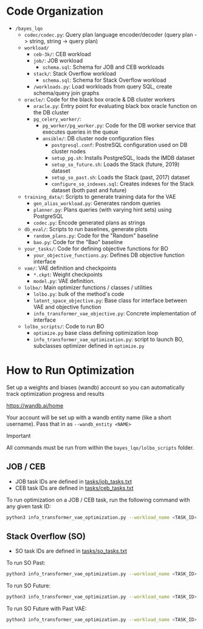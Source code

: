 # Code Organization

- `/bayes_lqo`
  - `codec/codec.py`: Query plan language encoder/decoder (query plan -> string, string -> query plan)
  - `workload/`
    - `ceb-3k/`: CEB workload
    - `job/`: JOB workload
      - `schema.sql`: Schema for JOB and CEB workloads
    - `stack/`: Stack Overflow workload
      - `schema.sql`: Schema for Stack Overflow workload
    - `/workloads.py`: Load workloads from query SQL, create schema/query join graphs
  - `oracle/`: Code for the black box oracle & DB cluster workers
    - `oracle.py`: Entry point for evaluating black box oracle function on the DB cluster
    - `pg_celery_worker/`:
      - `pg_worker/pg_worker.py`: Code for the DB worker service that executes queries in the queue
      - `ansible/`: DB cluster node configuration files
        - `postgresql.conf`: PostreSQL configuration used on DB cluster nodes
        - `setup_pg.sh`: Installs PostgreSQL, loads the IMDB dataset
        - `setup_so_future.sh`: Loads the Stack (future, 2019) dataset
        - `setup_so_past.sh`: Loads the Stack (past, 2017) dataset
        - `configure_so_indexes.sql`: Creates indexes for the Stack dataset (both past and future)
  - `training_data/`: Scripts to generate training data for the VAE
    - `gen_alias_workload.py`: Generates random queries
    - `planner.py`: Plans queries (with varying hint sets) using PostgreSQL
    - `codec.py`: Encode generated plans as strings
  - `db_eval/`: Scripts to run baselines, generate plots
    - `random_plans.py`: Code for the "Random" baseline
    - `bao.py`: Code for the "Bao" baseline
  - `your_tasks/`: Code for defining objective functions for BO
    - `your_objective_functions.py`: Defines DB objective function interface
  - `vae/`: VAE definition and checkpoints
    - `*.ckpt`: Weight checkpoints
    - `model.py`: VAE definition.
  - `lolbo/`: Main optimizer functions / classes / utilities
    - `lolbo.py`: bulk of the method's code
    - `latent_space_objective.py`: Base class for interface between VAE and objective function
    - `info_transformer_vae_objective.py`: Concrete implementation of interface
  - `lolbo_scripts/`: Code to run BO
    - `optimize.py` base class defining optimization loop
    - `info_transformer_vae_optimization.py`: script to launch BO, subclasses optimizer defined in `optimize.py`

# How to Run Optimization

Set up a weights and biases (wandb) account so you can automatically track optimization progress and results

https://wandb.ai/home

Your account will be set up with a wandb entity name (like a short username). Pass that in as `--wandb_entity <NAME>`

> [!IMPORTANT]
> All commands must be run from within the `bayes_lqo/lolbo_scripts` folder.

## JOB / CEB

- JOB task IDs are defined in [tasks/job_tasks.txt](tasks/job_tasks.txt)
- CEB task IDs are defined in [tasks/ceb_tasks.txt](tasks/ceb_tasks.txt)

To run optimization on a JOB / CEB task, run the following command with any given task ID:

```Bash
python3 info_transformer_vae_optimization.py --workload_name <TASK_ID> --wandb_entity <NAME> - run_lolbo - done
```

## Stack Overflow (SO)

- SO task IDs are defined in [tasks/so_tasks.txt](tasks/so_tasks.txt)

To run SO Past:

```Bash
python3 info_transformer_vae_optimization.py --workload_name <TASK_ID> --wandb_entity <NAME> --so_future False - run_lolbo - done
```

To run SO Future:

```Bash
python3 info_transformer_vae_optimization.py --workload_name <TASK_ID> --wandb_entity <NAME> --so_future True --force_past_vae False - run_lolbo - done
```

To run SO Future with Past VAE:

```Bash
python3 info_transformer_vae_optimization.py --workload_name <TASK_ID> --wandb_entity <NAME> --so_future True --force_past_vae True - run_lolbo - done
```
